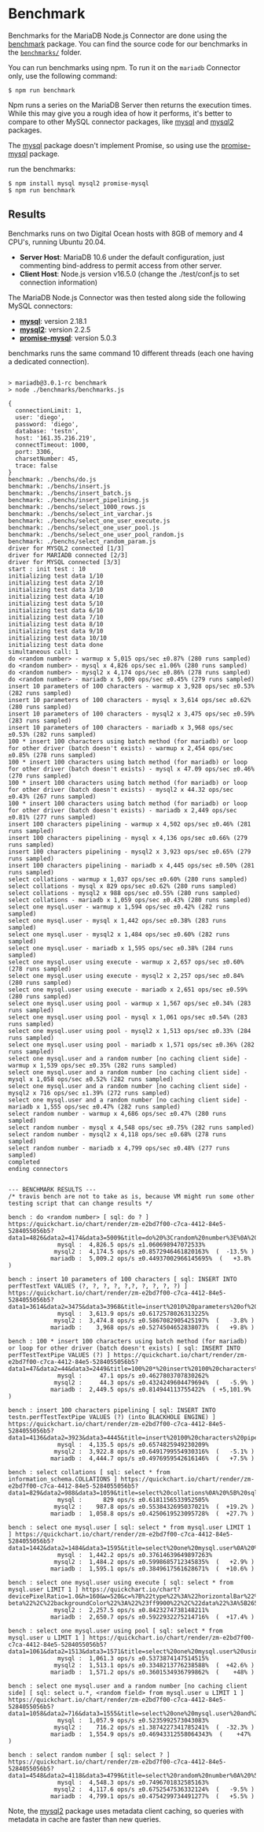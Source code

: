 # Benchmark 

Benchmarks for the MariaDB Node.js Connector are done using the [benchmark](https://www.npmjs.com/package/benchmark) package.   You can find the source code for our benchmarks in the [`benchmarks/`](../benchmarks) folder.

You can run benchmarks using npm.  To run it on the `mariadb` Connector only, use the following command:

```
$ npm run benchmark
```

Npm runs a series on the MariaDB Server then returns the execution times.  
While this may give you a rough idea of how it performs, it's better to compare to other MySQL connector packages, like [mysql](https://www.npmjs.com/package/mysql) and [mysql2](https://www.npmjs.com/package/mysql2) packages. 




The [mysql](https://www.npmjs.com/package/mysql) package doesn't implement Promise, so using use the [promise-mysql](https://www.npmjs.com/package/promise-mysql) package.

run the benchmarks:
```
$ npm install mysql mysql2 promise-mysql
$ npm run benchmark
```

## Results

Benchmarks runs on two Digital Ocean hosts with 8GB of memory and 4 CPU's, running Ubuntu 20.04.

* **Server Host**: MariaDB 10.6 under the default configuration, just commenting bind-address to permit access from other server.
* **Client Host**: Node.js version v16.5.0 
  (change the ./test/conf.js to set connection information)

The MariaDB Node.js Connector was then tested along side the following MySQL connectors:

* [**mysql**](https://www.npmjs.com/package/mysql): version 2.18.1 
* [**mysql2**](https://www.npmjs.com/package/mysql2): version 2.2.5
* [**promise-mysql**](https://www.npmjs.com/package/promise-mysql): version 5.0.3

benchmarks runs the same command 10 different threads (each one having a dedicated connection). 

``` 

> mariadb@3.0.1-rc benchmark
> node ./benchmarks/benchmarks.js

{
  connectionLimit: 1,
  user: 'diego',
  password: 'diego',
  database: 'testn',
  host: '161.35.216.219',
  connectTimeout: 1000,
  port: 3306,
  charsetNumber: 45,
  trace: false
}
benchmark: ./benchs/do.js
benchmark: ./benchs/insert.js
benchmark: ./benchs/insert_batch.js
benchmark: ./benchs/insert_pipelining.js
benchmark: ./benchs/select_1000_rows.js
benchmark: ./benchs/select_int_varchar.js
benchmark: ./benchs/select_one_user_execute.js
benchmark: ./benchs/select_one_user_pool.js
benchmark: ./benchs/select_one_user_pool_random.js
benchmark: ./benchs/select_random_param.js
driver for MYSQL2 connected [1/3]
driver for MARIADB connected [2/3]
driver for MYSQL connected [3/3]
start : init test : 10
initializing test data 1/10
initializing test data 2/10
initializing test data 3/10
initializing test data 4/10
initializing test data 5/10
initializing test data 6/10
initializing test data 7/10
initializing test data 8/10
initializing test data 9/10
initializing test data 10/10
initializing test data done
simultaneous call: 1
do <random number> - warmup x 5,015 ops/sec ±0.87% (280 runs sampled)
do <random number> - mysql x 4,826 ops/sec ±1.06% (280 runs sampled)
do <random number> - mysql2 x 4,174 ops/sec ±0.86% (278 runs sampled)
do <random number> - mariadb x 5,009 ops/sec ±0.45% (279 runs sampled)
insert 10 parameters of 100 characters - warmup x 3,928 ops/sec ±0.53% (282 runs sampled)
insert 10 parameters of 100 characters - mysql x 3,614 ops/sec ±0.62% (280 runs sampled)
insert 10 parameters of 100 characters - mysql2 x 3,475 ops/sec ±0.59% (283 runs sampled)
insert 10 parameters of 100 characters - mariadb x 3,968 ops/sec ±0.53% (282 runs sampled)
100 * insert 100 characters using batch method (for mariadb) or loop for other driver (batch doesn't exists) - warmup x 2,454 ops/sec ±0.85% (278 runs sampled)
100 * insert 100 characters using batch method (for mariadb) or loop for other driver (batch doesn't exists) - mysql x 47.09 ops/sec ±0.46% (270 runs sampled)
100 * insert 100 characters using batch method (for mariadb) or loop for other driver (batch doesn't exists) - mysql2 x 44.32 ops/sec ±0.43% (267 runs sampled)
100 * insert 100 characters using batch method (for mariadb) or loop for other driver (batch doesn't exists) - mariadb x 2,449 ops/sec ±0.81% (277 runs sampled)
insert 100 characters pipelining - warmup x 4,502 ops/sec ±0.46% (281 runs sampled)
insert 100 characters pipelining - mysql x 4,136 ops/sec ±0.66% (279 runs sampled)
insert 100 characters pipelining - mysql2 x 3,923 ops/sec ±0.65% (279 runs sampled)
insert 100 characters pipelining - mariadb x 4,445 ops/sec ±0.50% (281 runs sampled)
select collations - warmup x 1,037 ops/sec ±0.60% (280 runs sampled)
select collations - mysql x 829 ops/sec ±0.62% (280 runs sampled)
select collations - mysql2 x 988 ops/sec ±0.55% (280 runs sampled)
select collations - mariadb x 1,059 ops/sec ±0.43% (280 runs sampled)
select one mysql.user - warmup x 1,594 ops/sec ±0.42% (282 runs sampled)
select one mysql.user - mysql x 1,442 ops/sec ±0.38% (283 runs sampled)
select one mysql.user - mysql2 x 1,484 ops/sec ±0.60% (282 runs sampled)
select one mysql.user - mariadb x 1,595 ops/sec ±0.38% (284 runs sampled)
select one mysql.user using execute - warmup x 2,657 ops/sec ±0.60% (278 runs sampled)
select one mysql.user using execute - mysql2 x 2,257 ops/sec ±0.84% (280 runs sampled)
select one mysql.user using execute - mariadb x 2,651 ops/sec ±0.59% (280 runs sampled)
select one mysql.user using pool - warmup x 1,567 ops/sec ±0.34% (283 runs sampled)
select one mysql.user using pool - mysql x 1,061 ops/sec ±0.54% (283 runs sampled)
select one mysql.user using pool - mysql2 x 1,513 ops/sec ±0.33% (284 runs sampled)
select one mysql.user using pool - mariadb x 1,571 ops/sec ±0.36% (282 runs sampled)
select one mysql.user and a random number [no caching client side] - warmup x 1,539 ops/sec ±0.35% (282 runs sampled)
select one mysql.user and a random number [no caching client side] - mysql x 1,058 ops/sec ±0.52% (282 runs sampled)
select one mysql.user and a random number [no caching client side] - mysql2 x 716 ops/sec ±1.39% (272 runs sampled)
select one mysql.user and a random number [no caching client side] - mariadb x 1,555 ops/sec ±0.47% (282 runs sampled)
select random number - warmup x 4,686 ops/sec ±0.47% (280 runs sampled)
select random number - mysql x 4,548 ops/sec ±0.75% (282 runs sampled)
select random number - mysql2 x 4,118 ops/sec ±0.68% (278 runs sampled)
select random number - mariadb x 4,799 ops/sec ±0.48% (277 runs sampled)
completed
ending connectors


--- BENCHMARK RESULTS ---
/* travis bench are not to take as is, because VM might run some other testing script that can change results */

bench : do <random number> [ sql: do ? ] https://quickchart.io/chart/render/zm-e2bd7f00-c7ca-4412-84e5-5284055056b5?data1=4826&data2=4174&data3=5009&title=do%20%3Crandom%20number%3E%0A%20%5B%20sql%3A%20do%20%3F%20%5D
              mysql :  4,826.5 ops/s ±1.060698947072533% 
             mysql2 :  4,174.5 ops/s ±0.8572946461820163%  (  -13.5% )
            mariadb :  5,009.2 ops/s ±0.44937002966145695%  (   +3.8% )

bench : insert 10 parameters of 100 characters [ sql: INSERT INTO perfTestText VALUES (?, ?, ?, ?, ?,?, ?, ?, ?, ?) ] https://quickchart.io/chart/render/zm-e2bd7f00-c7ca-4412-84e5-5284055056b5?data1=3614&data2=3475&data3=3968&title=insert%2010%20parameters%20of%20100%20characters%0A%20%5B%20sql%3A%20INSERT%20INTO%20perfTestText%20VALUES%20(%3F%2C%20%3F%2C%20%3F%2C%20%3F%2C%20%3F%2C%3F%2C%20%3F%2C%20%3F%2C%20%3F%2C%20%3F)%20%5D
              mysql :  3,613.9 ops/s ±0.6172578026313225% 
             mysql2 :  3,474.8 ops/s ±0.5867082905425197%  (   -3.8% )
            mariadb :    3,968 ops/s ±0.5274504652838073%  (   +9.8% )

bench : 100 * insert 100 characters using batch method (for mariadb) or loop for other driver (batch doesn't exists) [ sql: INSERT INTO perfTestTextPipe VALUES (?) ] https://quickchart.io/chart/render/zm-e2bd7f00-c7ca-4412-84e5-5284055056b5?data1=47&data2=44&data3=2449&title=100%20*%20insert%20100%20characters%20using%20batch%20method%20(for%20mariadb)%20or%20loop%20for%20other%20driver%20(batch%20doesn't%20exists)%0A%20%5B%20sql%3A%20INSERT%20INTO%20perfTestTextPipe%20VALUES%20(%3F)%20%5D
              mysql :     47.1 ops/s ±0.4627803707830262% 
             mysql2 :     44.3 ops/s ±0.4324249604479694%  (   -5.9% )
            mariadb :  2,449.5 ops/s ±0.814944113755422%  ( +5,101.9% )

bench : insert 100 characters pipelining [ sql: INSERT INTO testn.perfTestTextPipe VALUES (?) (into BLACKHOLE ENGINE) ] https://quickchart.io/chart/render/zm-e2bd7f00-c7ca-4412-84e5-5284055056b5?data1=4136&data2=3923&data3=4445&title=insert%20100%20characters%20pipelining%0A%20%5B%20sql%3A%20INSERT%20INTO%20testn.perfTestTextPipe%20VALUES%20(%3F)%20(into%20BLACKHOLE%20ENGINE)%20%5D
              mysql :  4,135.5 ops/s ±0.6574825949230209% 
             mysql2 :  3,922.8 ops/s ±0.6491799554930316%  (   -5.1% )
            mariadb :  4,444.7 ops/s ±0.4976959542616146%  (   +7.5% )

bench : select collations [ sql: select * from information_schema.COLLATIONS ] https://quickchart.io/chart/render/zm-e2bd7f00-c7ca-4412-84e5-5284055056b5?data1=829&data2=988&data3=1059&title=select%20collations%0A%20%5B%20sql%3A%20select%20*%20from%20information_schema.COLLATIONS%20%5D
              mysql :      829 ops/s ±0.6181156533952505% 
             mysql2 :    987.8 ops/s ±0.5538432695037021%  (  +19.2% )
            mariadb :  1,058.8 ops/s ±0.4250619523095728%  (  +27.7% )

bench : select one mysql.user [ sql: select * from mysql.user LIMIT 1 ] https://quickchart.io/chart/render/zm-e2bd7f00-c7ca-4412-84e5-5284055056b5?data1=1442&data2=1484&data3=1595&title=select%20one%20mysql.user%0A%20%5B%20sql%3A%20select%20*%20from%20mysql.user%20LIMIT%201%20%5D
              mysql :  1,442.2 ops/s ±0.37614639649897263% 
             mysql2 :  1,484.2 ops/s ±0.5998685712345835%  (   +2.9% )
            mariadb :  1,595.1 ops/s ±0.3849617561628671%  (  +10.6% )

bench : select one mysql.user using execute [ sql: select * from mysql.user LIMIT 1 ] https://quickchart.io/chart?devicePixelRatio=1.0&h=160&w=520&c=%7B%22type%22%3A%22horizontalBar%22%2C%22data%22%3A%7B%22datasets%22%3A%5B%7B%22label%22%3A%22mysql2%202.2.5%22%2C%22backgroundColor%22%3A%22%234285f4%22%2C%22data%22%3A%5B2257%5D%7D%2C%7B%22label%22%3A%22mariadb%203.0.1-beta%22%2C%22backgroundColor%22%3A%22%23ff9900%22%2C%22data%22%3A%5B2651%5D%7D%5D%7D%2C%22options%22%3A%7B%22plugins%22%3A%7B%22datalabels%22%3A%7B%22anchor%22%3A%22end%22%2C%22align%22%3A%22start%22%2C%22color%22%3A%22%23fff%22%2C%22font%22%3A%7B%22weight%22%3A%22bold%22%7D%7D%7D%2C%22elements%22%3A%7B%22rectangle%22%3A%7B%22borderWidth%22%3A0%7D%7D%2C%22responsive%22%3Atrue%2C%22legend%22%3A%7B%22position%22%3A%22right%22%7D%2C%22title%22%3A%7B%22display%22%3Atrue%2C%22text%22%3A%22select%20one%20mysql.user%20using%20execute%5Cn%20%5B%20sql%3A%20select%20*%20from%20mysql.user%20LIMIT%201%20%5D%22%7D%2C%22scales%22%3A%7B%22xAxes%22%3A%5B%7B%22display%22%3Atrue%2C%22scaleLabel%22%3A%7B%22display%22%3Atrue%2C%22labelString%22%3A%22operations%20per%20second%22%7D%2C%22ticks%22%3A%7B%22beginAtZero%22%3Atrue%7D%7D%5D%7D%7D%7D
             mysql2 :  2,257.5 ops/s ±0.8423274738148211% 
            mariadb :  2,650.7 ops/s ±0.5922932275214716%  (  +17.4% )

bench : select one mysql.user using pool [ sql: select * from mysql.user u LIMIT 1 ] https://quickchart.io/chart/render/zm-e2bd7f00-c7ca-4412-84e5-5284055056b5?data1=1061&data2=1513&data3=1571&title=select%20one%20mysql.user%20using%20pool%0A%20%5B%20sql%3A%20select%20*%20from%20mysql.user%20u%20LIMIT%201%20%5D
              mysql :  1,061.3 ops/s ±0.5373874147514515% 
             mysql2 :  1,513.1 ops/s ±0.3348213776238588%  (  +42.6% )
            mariadb :  1,571.2 ops/s ±0.3601534936799862%  (    +48% )

bench : select one mysql.user and a random number [no caching client side] [ sql: select u.*, <random field> from mysql.user u LIMIT 1 ] https://quickchart.io/chart/render/zm-e2bd7f00-c7ca-4412-84e5-5284055056b5?data1=1058&data2=716&data3=1555&title=select%20one%20mysql.user%20and%20a%20random%20number%20%5Bno%20caching%20client%20side%5D%0A%20%5B%20sql%3A%20select%20u.*%2C%20%3Crandom%20field%3E%20from%20mysql.user%20u%20LIMIT%201%20%5D
              mysql :  1,057.9 ops/s ±0.5235992573043083% 
             mysql2 :    716.2 ops/s ±1.3874227341785241%  (  -32.3% )
            mariadb :  1,554.9 ops/s ±0.46943312558064343%  (    +47% )

bench : select random number [ sql: select ? ] https://quickchart.io/chart/render/zm-e2bd7f00-c7ca-4412-84e5-5284055056b5?data1=4548&data2=4118&data3=4799&title=select%20random%20number%0A%20%5B%20sql%3A%20select%20%3F%20%5D
              mysql :  4,548.3 ops/s ±0.7496701832585163% 
             mysql2 :  4,117.6 ops/s ±0.6752547536332124%  (   -9.5% )
            mariadb :  4,799.1 ops/s ±0.4754299734491277%  (   +5.5% )
```

Note, the [mysql2](https://www.npmjs.com/package/mysql2) package uses metadata client caching, so queries with metadata in cache are faster than new queries.


<!--https://quickchart.io/sandbox/#%7B%0A%20%20%22type%22%3A%20%22horizontalBar%22%2C%0A%20%20%0A%20%20data%3A%20%7B%0A%20%20%20%20datasets%3A%20%5B%0A%20%20%20%20%20%20%7B%0A%20%20%20%20%20%20%20%20label%3A%20%22mysql%202.18.1%22%2C%0A%20%20%20%20%20%20%20%20backgroundColor%3A%20%22%23db4437%22%2C%0A%20%20%20%20%20%20%20%20borderColor%3A%20%22rgb(255%2C%2099%2C%20132)%22%2C%0A%20%20%20%20%20%20%20%20data%3A%20%5B320%5D%0A%20%20%20%20%20%20%7D%2C%0A%20%20%20%20%20%20%7B%0A%20%20%20%20%20%20%20%20label%3A%20%22mysql2%202.2.5%22%2C%0A%20%20%20%20%20%20%20%20backgroundColor%3A%20%22%234285f4%22%2C%0A%20%20%20%20%20%20%20%20borderColor%3A%20%22rgb(54%2C%20162%2C%20235)%22%2C%0A%20%20%20%20%20%20%20%20data%3A%20%5B450%5D%0A%20%20%20%20%20%20%7D%2C%0A%20%20%20%20%20%20%7B%0A%20%20%20%20%20%20%20%20%22label%22%3A%20%22mariadb%203.0.1%22%2C%0A%20%20%20%20%20%20%20%20%22backgroundColor%22%3A%20%22%23ff9900%22%2C%0A%20%20%20%20%20%20%20%20%22borderColor%22%3A%20%22%23ff9900%22%2C%0A%20%20%20%20%20%20%20%20%22data%22%3A%20%5B%0A%20%20%20%20%20%20%20%20%20%20660%0A%20%20%20%20%20%20%20%20%5D%0A%20%20%20%20%20%20%7D%0A%20%20%20%20%5D%0A%20%20%7D%2C%0A%20%20%22options%22%3A%20%7B%0A%20%20%20%20plugins%3A%20%7B%0A%20%20%20%20%20%20datalabels%3A%20%7B%0A%20%20%20%20%20%20%20%20anchor%3A%20'end'%2C%0A%20%20%20%20%20%20%20%20align%3A%20'start'%2C%0A%20%20%20%20%20%20%20%20color%3A%20'%23fff'%2C%0A%20%20%20%20%20%20%20%20font%3A%20%7B%0A%20%20%20%20%20%20%20%20%20%20weight%3A%20'bold'%2C%0A%20%20%20%20%20%20%20%20%7D%2C%0A%20%20%20%20%20%20%7D%2C%0A%20%20%20%20%7D%2C%0A%20%20%20%20%22elements%22%3A%20%7B%0A%20%20%20%20%20%20%22rectangle%22%3A%20%7B%0A%20%20%20%20%20%20%20%20%22borderWidth%22%3A%200%0A%20%20%20%20%20%20%7D%0A%20%20%20%20%7D%2C%0A%20%20%20%20%22responsive%22%3A%20true%2C%0A%20%20%20%20%22legend%22%3A%20%7B%0A%20%20%20%20%20%20%22position%22%3A%20%22right%22%0A%20%20%20%20%7D%2C%0A%20%20%20%20%22title%22%3A%20%7B%0A%20%20%20%20%20%20%22display%22%3A%20true%2C%0A%20%20%20%20%20%20%22text%22%3A%20%22Select%20*%20from%20mysql%20user%20limit%201%22%0A%20%20%20%20%7D%2C%0A%20%20%20%20scales%3A%20%7B%0A%20%20%20%20%20%20%20%20%20%20%20%20xAxes%3A%20%5B%7B%0A%20%20%20%20%20%20%20%20%20%20%20%20%20%20%20%20display%3A%20true%2C%0A%20%20%20%20%20%20%20%20%20%20%20%20%20%20%20%20scaleLabel%3A%20%7B%0A%20%20%20%20%20%20%20%20%20%20%20%20%20%20%20%20%20%20display%3A%20true%2C%0A%20%20%20%20%20%20%20%20%20%20%20%20%20%20%20%20%20%20labelString%3A%20'operations%20per%20second'%2C%0A%20%20%20%20%20%20%20%20%20%20%20%20%20%20%20%20%7D%2C%0A%20%20%20%20%20%20%20%20%20%20%20%20%20%20%20%20ticks%3A%20%7B%0A%20%20%20%20%20%20%20%20%20%20%20%20%20%20%20%20%20%20%20%20beginAtZero%3A%20true%0A%20%20%20%20%20%20%20%20%20%20%20%20%20%20%20%20%7D%0A%20%20%20%20%20%20%20%20%20%20%20%20%7D%5D%0A%20%20%20%20%20%20%20%20%7D%0A%0A%20%20%7D%0A%7D-->
